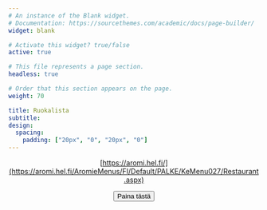 ```yaml
---
# An instance of the Blank widget.
# Documentation: https://sourcethemes.com/academic/docs/page-builder/
widget: blank

# Activate this widget? true/false
active: true

# This file represents a page section.
headless: true

# Order that this section appears on the page.
weight: 70

title: Ruokalista 
subtitle:
design:
  spacing:
    padding: ["20px", "0", "20px", "0"]
---
```

<center>

[https://aromi.hel.fi/](https://aromi.hel.fi/AromieMenus/FI/Default/PALKE/KeMenu027/Restaurant.aspx)

<script type="text/javascript" src="https://ajax.googleapis.com/ajax/libs/jquery/1.6.0/jquery.min.js"></script>
<script type="text/javascript">
$(function(){
    $('#button').click(function(){ 
        if(!$('#iframe').length) {
                $('#iframeHolder').html('<iframe src="https://aromi.hel.fi/AromieMenus/FI/Default/PALKE/KeMenu027/Restaurant.aspx" width="65%" height="350" loading="lazy" frameborder="0" marginheight="0" marginwidth="0">');
        }
    });   
});
</script>
<button id="button" type="button" class="btn btn-primary btn-lg">Paina tästä</button>

  <div id="iframeHolder"></div>


</center>